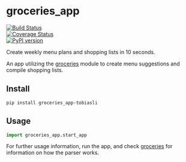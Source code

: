 # groceries_app
[![Build Status](https://travis-ci.org/tobiasli/groceries_app.svg?branch=master)](https://travis-ci.org/tobiasli/groceries_app)<br/>
[![Coverage Status](https://coveralls.io/repos/github/tobiasli/groceries_app/badge.svg?branch=master)](https://coveralls.io/github/tobiasli/groceries_app?branch=master)<br/>
[![PyPI version](https://badge.fury.io/py/groceries_app-tobiasli.svg)](https://badge.fury.io/py/groceries_app-tobiasli)<br/>

Create weekly menu plans and shopping lists in 10 seconds.

An app utilizing the [groceries](https://github.com/tobiasli/groceries) module
to create menu suggestions and compile shopping lists.

## Install
```
pip install groceries_app-tobiasli
```

## Usage
```python
import groceries_app.start_app
```

For further usage information, run the app, and check [groceries](https://github.com/tobiasli/groceries)
for information on how the parser works.
